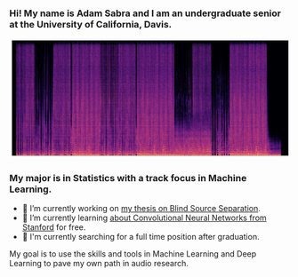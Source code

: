 ### Hi! My name is Adam Sabra and I am an undergraduate senior at the University of California, Davis.
![](spec.png)
### My major is in Statistics with a track focus in Machine Learning.



- 🔭 I’m currently working on [my thesis on Blind Source Separation](https://github.com/theadamsabra/Audio-Source-Separation-Undergraduate-Thesis).
- 🌱 I’m currently learning [about Convolutional Neural Networks from Stanford](https://www.youtube.com/playlist?list=PL3FW7Lu3i5JvHM8ljYj-zLfQRF3EO8sYv) for free.
- 💼 I'm currently searching for a full time position after graduation.

My goal is to use the skills and tools in Machine Learning and Deep Learning to pave my own path in audio research.
